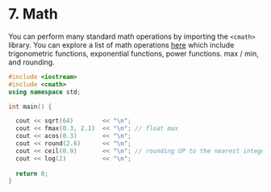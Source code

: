
# 7. Math

You can perform many standard math operations by importing the `<cmath>` library. You can explore a list of math operations [here](https://www.w3schools.com/cpp/cpp_math.asp) which include trigonometric functions, exponential functions, power functions. max / min, and rounding. 

```c++
#include <iostream>
#include <cmath>
using namespace std;

int main() {

  cout << sqrt(64)        << "\n";
  cout << fmax(0.3, 2.1)  << "\n"; // float max
  cout << acos(0.3)       << "\n";
  cout << round(2.6)      << "\n"; 
  cout << ceil(0.9)       << "\n"; // rounding UP to the nearest integer
  cout << log(2)          << "\n";
  
  return 0;
}
```
